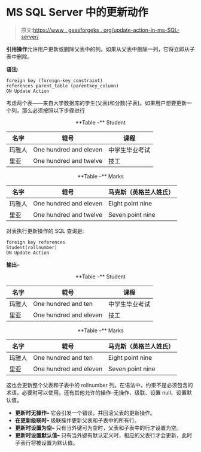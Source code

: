 # MS SQL Server 中的更新动作

> 原文:[https://www . geesforgeks . org/update-action-in-ms-SQL-server/](https://www.geeksforgeeks.org/update-action-in-ms-sql-server/)

**引用操作**允许用户更新或删除父表中的列。如果从父表中删除一列，它将立即从子表中删除。

**语法:**

```
foreign key (foreign-key_constraint) 
references parent_table (parentkey_column) 
ON Update Action
```

考虑两个表——来自大学数据库的学生(父表)和分数(子表)。如果用户想要更新一个列，那么必须按照以下步骤进行

<center>
**Table –** Student</center>

| 名字 | 辊号 | 课程 |
| --- | --- | --- |
| 玛雅人 | One hundred and eleven | 中学生毕业考试 |
| 里亚 | One hundred and twelve | 技工 |

<center>
**Table –** Marks

| 名字 | 辊号 | 马克斯（英格兰人姓氏） |
| --- | --- | --- |
| 玛雅人 | One hundred and eleven | Eight point nine |
| 里亚 | One hundred and twelve | Seven point nine |

</center>

对表执行更新操作的 SQL 查询是:

```
foreign key references 
Student(rollnumber) 
ON Update Action
```

**输出–**

<center>
**Table –** Student

| 名字 | 辊号 | 课程 |
| --- | --- | --- |
| 玛雅人 | One hundred and ten | 中学生毕业考试 |
| 里亚 | One hundred and eleven | 技工 |

</center>

<center>
**Table –** Marks

| 名字 | 辊号 | 马克斯（英格兰人姓氏） |
| --- | --- | --- |
| 玛雅人 | One hundred and ten | Eight point nine |
| 里亚 | One hundred and eleven | Seven point nine |

</center>

这也会更新整个父表和子表中的 rollnumber 列。在语法中，约束不是必须包含的术语。必要时可以使用。还有其他允许的操作–无操作、级联、设置 null、设置默认值。

*   **更新时无操作–**
    它会引发一个错误，并回滚父表的更新操作。
*   **在更新级联时–**
    级联操作更新父表和子表中的所有行。
*   **更新时设置为空–**
    只有当外键可为空时，父表和子表中的行才设置为空。
*   **更新时设置默认值–**
    只有当外键有默认定义时，相应的父表行才会更新，此时子表行将被设置为默认值。